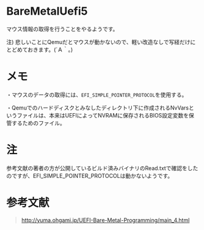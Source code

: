 # BareMetalUefi5  
マウス情報の取得を行うことをやるようです。 
   
注) 悲しいことにQemuだとマウスが動かないので、軽い改造なしで写経だけにとどめておきます。(´Ａ｀。)  


# メモ  
・マウスのデータの取得には、```EFI_SIMPLE_POINTER_PROTOCOL```を使用する。  

・Qemuでのハードディスクとみなしたディレクトリ下に作成されるNvVarsというファイルは、本来はUEFIによってNVRAMに保存されるBIOS設定変数を保管するためのファイル。  

# 注  
参考文献の著者の方が公開しているビルド済みバイナリのRead.txtで確認をしたのですが、EFI_SIMPLE_POINTER_PROTOCOLは動かないようです。  

# 参考文献  
>http://yuma.ohgami.jp/UEFI-Bare-Metal-Programming/main_4.html  

